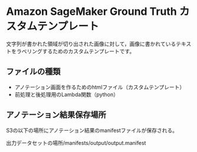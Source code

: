 
# Amazon SageMaker Ground Truth カスタムテンプレート
文字列が書かれた領域が切り出された画像に対して，画像に書かれているテキストをラベリングするためのカスタムテンプレートです。
## ファイルの種類

 - アノテーション画面を作るためのhtmlファイル（カスタムテンプレート）
 - 前処理と後処理用のLambda関数（python）

## アノテーション結果保存場所
S3の以下の場所にアノテーション結果のmanifestファイルが保存される。

出力データセットの場所/manifests/output/output.manifest